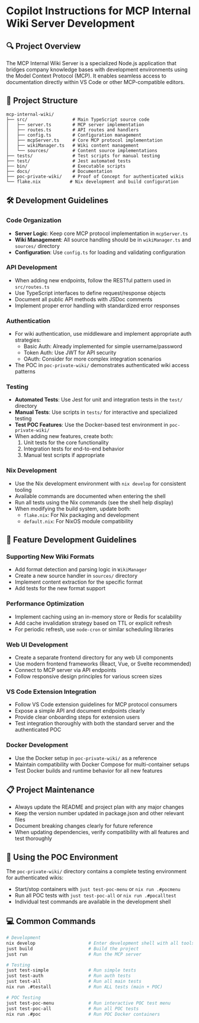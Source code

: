 # Copilot Instructions for MCP Internal Wiki Server Development

## 🔍 Project Overview

The MCP Internal Wiki Server is a specialized Node.js application that bridges company knowledge bases with development environments using the Model Context Protocol (MCP). It enables seamless access to documentation directly within VS Code or other MCP-compatible editors.

## 📂 Project Structure

```
mcp-internal-wiki/
├── src/                 # Main TypeScript source code
│   ├── server.ts        # MCP server implementation
│   ├── routes.ts        # API routes and handlers
│   ├── config.ts        # Configuration management
│   ├── mcpServer.ts     # Core MCP protocol implementation
│   ├── wikiManager.ts   # Wiki content management
│   └── sources/         # Content source implementations
├── tests/               # Test scripts for manual testing
├── test/                # Jest automated tests
├── bin/                 # Executable scripts
├── docs/                # Documentation
├── poc-private-wiki/    # Proof of Concept for authenticated wikis
└── flake.nix           # Nix development and build configuration
```

## 🛠️ Development Guidelines

### Code Organization

- **Server Logic**: Keep core MCP protocol implementation in `mcpServer.ts`
- **Wiki Management**: All source handling should be in `wikiManager.ts` and `sources/` directory
- **Configuration**: Use `config.ts` for loading and validating configuration

### API Development

- When adding new endpoints, follow the RESTful pattern used in `src/routes.ts`
- Use TypeScript interfaces to define request/response objects
- Document all public API methods with JSDoc comments
- Implement proper error handling with standardized error responses

### Authentication

- For wiki authentication, use middleware and implement appropriate auth strategies:
  - Basic Auth: Already implemented for simple username/password
  - Token Auth: Use JWT for API security
  - OAuth: Consider for more complex integration scenarios
- The POC in `poc-private-wiki/` demonstrates authenticated wiki access patterns

### Testing

- **Automated Tests**: Use Jest for unit and integration tests in the `test/` directory
- **Manual Tests**: Use scripts in `tests/` for interactive and specialized testing
- **Test POC Features**: Use the Docker-based test environment in `poc-private-wiki/`
- When adding new features, create both:
  1. Unit tests for the core functionality
  2. Integration tests for end-to-end behavior
  3. Manual test scripts if appropriate

### Nix Development

- Use the Nix development environment with `nix develop` for consistent tooling
- Available commands are documented when entering the shell
- Run all tests using the Nix commands (see the shell help display)
- When modifying the build system, update both:
  - `flake.nix`: For Nix packaging and development
  - `default.nix`: For NixOS module compatibility

## 🚀 Feature Development Guidelines

### Supporting New Wiki Formats

- Add format detection and parsing logic in `WikiManager`
- Create a new source handler in `sources/` directory
- Implement content extraction for the specific format
- Add tests for the new format support

### Performance Optimization

- Implement caching using an in-memory store or Redis for scalability
- Add cache invalidation strategy based on TTL or explicit refresh
- For periodic refresh, use `node-cron` or similar scheduling libraries

### Web UI Development

- Create a separate frontend directory for any web UI components
- Use modern frontend frameworks (React, Vue, or Svelte recommended)
- Connect to MCP server via API endpoints
- Follow responsive design principles for various screen sizes

### VS Code Extension Integration

- Follow VS Code extension guidelines for MCP protocol consumers
- Expose a simple API and document endpoints clearly
- Provide clear onboarding steps for extension users
- Test integration thoroughly with both the standard server and the authenticated POC

### Docker Development

- Use the Docker setup in `poc-private-wiki/` as a reference
- Maintain compatibility with Docker Compose for multi-container setups
- Test Docker builds and runtime behavior for all new features

## 📋 Project Maintenance

- Always update the README and project plan with any major changes
- Keep the version number updated in package.json and other relevant files
- Document breaking changes clearly for future reference
- When updating dependencies, verify compatibility with all features and test thoroughly

## 🧪 Using the POC Environment

The `poc-private-wiki/` directory contains a complete testing environment for authenticated wikis:

- Start/stop containers with `just test-poc-menu` or `nix run .#pocmenu`
- Run all POC tests with `just test-poc-all` or `nix run .#pocalltest`
- Individual test commands are available in the development shell

## 💻 Common Commands

```bash
# Development
nix develop                    # Enter development shell with all tools
just build                     # Build the project
just run                       # Run the MCP server

# Testing
just test-simple               # Run simple tests
just test-auth                 # Run auth tests
just test-all                  # Run all main tests
nix run .#testall              # Run ALL tests (main + POC)

# POC Testing
just test-poc-menu             # Run interactive POC test menu
just test-poc-all              # Run all POC tests
nix run .#poc                  # Run POC Docker containers
```
